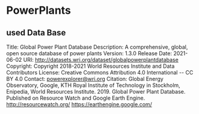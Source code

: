 # PowerPlants

## used Data Base 

Title: Global Power Plant Database
Description: A comprehensive, global, open source database of power plants
Version: 1.3.0
Release Date: 2021-06-02
URI: http://datasets.wri.org/dataset/globalpowerplantdatabase
Copyright: Copyright 2018-2021 World Resources Institute and Data Contributors
License: Creative Commons Attribution 4.0 International -- CC BY 4.0
Contact: powerexplorer@wri.org
Citation: Global Energy Observatory, Google, KTH Royal Institute of Technology in Stockholm, Enipedia, World Resources Institute. 2019. Global Power Plant Database. Published on Resource Watch and Google Earth Engine. http://resourcewatch.org/ https://earthengine.google.com/  

